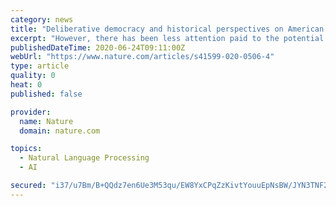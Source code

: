```yaml
---
category: news
title: "Deliberative democracy and historical perspectives on American Indian/Alaska native political decision-making practices"
excerpt: "However, there has been less attention paid to the potential fit between the ideals of deliberation and the governance and decision making practices of American Indian and Alaska Native (AI/AN ... group and Algonquin language family."
publishedDateTime: 2020-06-24T09:11:00Z
webUrl: "https://www.nature.com/articles/s41599-020-0506-4"
type: article
quality: 0
heat: 0
published: false

provider:
  name: Nature
  domain: nature.com

topics:
  - Natural Language Processing
  - AI

secured: "i37/u7Bm/B+QQdz7en6Ue3M53qu/EW8YxCPqZzKivtYouuEpNsBW/JYN3TNF2I53/YCx6vbVIJiQuWeU+dOMdI5oQbt+BD057ojyynTnpMlk26o9FfHoUGvx85FdC0AH4Os7WKqK3NQ2aV5LBtgMKI4H5j9Vx7kifgoDq5AQmbNx+rbZQPG0P5EVSUf7tKDkX/JfCkw2JBMTr2odCPTfv1c70CPglrLoomYL93TolX1c+SNf48UwJoQc5D9zLbjfwzfR/b09DB4BhPCLCUbuIclfgtP6PjNn63sUrtQxg7ZWsWAIihtR4sCAOySrCCyJkqY8CYAdmRZQZWcyPY9HhA==;7zd4QCnfjH56mHm/+Lr7JQ=="
---
```


